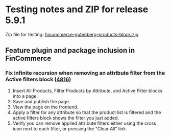 # Testing notes and ZIP for release 5.9.1

Zip file for testing: [fincommerce-gutenberg-products-block.zip](https://github.com/dieselfox1/fincommerce-gutenberg-products-block/files/7218507/fincommerce-gutenberg-products-block.zip)

## Feature plugin and package inclusion in FinCommerce

### Fix infinite recursion when removing an attribute filter from the Active filters block ([4816](https://github.com/dieselfox1/fincommerce-gutenberg-products-block/pull/4816))

1. Insert All Products, Filter Products by Attribute, and Active Filter blocks into a page.
2. Save and publish the page.
3. View the page on the frontend.
4. Apply a filter for any attribute so that the product list is filtered and the active filters block shows the filter you just added.
5. Verify you can remove applied attribute filters either using the cross icon next to each filter, or pressing the "Clear All" link.
